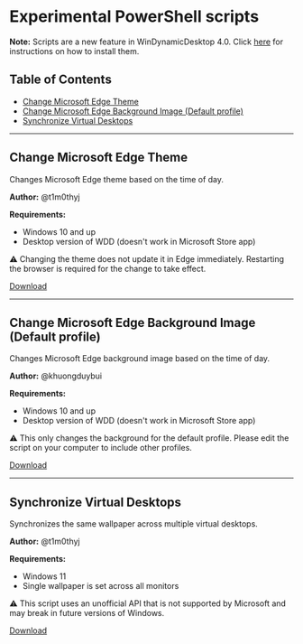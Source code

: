 # Experimental PowerShell scripts

**Note:** Scripts are a new feature in WinDynamicDesktop 4.0. Click [here](https://github.com/t1m0thyj/WinDynamicDesktop/wiki/Installing-scripts) for instructions on how to install them.

## Table of Contents

- [Change Microsoft Edge Theme](#change-microsoft-edge-theme)
- [Change Microsoft Edge Background Image (Default profile)](#change-microsoft-edge-background-image-default-profile)
- [Synchronize Virtual Desktops](#synchronize-virtual-desktops)

---

## Change Microsoft Edge Theme

Changes Microsoft Edge theme based on the time of day.

**Author:** @t1m0thyj

**Requirements:**
- Windows 10 and up
- Desktop version of WDD (doesn't work in Microsoft Store app)

⚠️ Changing the theme does not update it in Edge immediately. Restarting the browser is required for the change to take effect.

[Download](/experimental/ChangeMicrosoftEdgeTheme.ps1?raw=true)

---

## Change Microsoft Edge Background Image (Default profile)

Changes Microsoft Edge background image based on the time of day.

**Author:** @khuongduybui

**Requirements:**
- Windows 10 and up
- Desktop version of WDD (doesn't work in Microsoft Store app)

⚠️ This only changes the background for the default profile. Please edit the script on your computer to include other profiles.

[Download](/experimental/ChangeEdgeBackgroundDefault.ps1?raw=true)

---

## Synchronize Virtual Desktops

Synchronizes the same wallpaper across multiple virtual desktops.

**Author:** @t1m0thyj

**Requirements:**
- Windows 11
- Single wallpaper is set across all monitors

⚠️ This script uses an unofficial API that is not supported by Microsoft and may break in future versions of Windows.

[Download](/experimental/SyncVirtualDesktops.ps1?raw=true)

